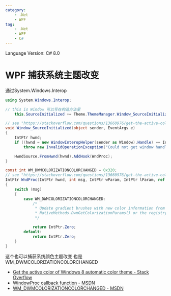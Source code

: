 ```yaml
---
category:
    - .Net
    - WPF
tag:
    - .Net
    - WPF
    - C#
---
```

Language Version: C# 8.0

# WPF 捕获系统主题改变

通过System.Windows.Interop

```csharp
using System.Windows.Interop;

// this is Window 可以写在构造方法里
    this.SourceInitialized += Theme.ThemeManager.Window_SourceInitialized;

// see "https://stackoverflow.com/questions/13660976/get-the-active-color-of-windows-8-automatic-color-theme"
void Window_SourceInitialized(object sender, EventArgs e)
{
    IntPtr hwnd;
    if ((hwnd = new WindowInteropHelper(sender as Window).Handle) == IntPtr.Zero)
        throw new InvalidOperationException("Could not get window handle.");

    HwndSource.FromHwnd(hwnd).AddHook(WndProc);
}

const int WM_DWMCOLORIZATIONCOLORCHANGED = 0x320;
// see "https://stackoverflow.com/questions/13660976/get-the-active-color-of-windows-8-automatic-color-theme"
IntPtr WndProc(IntPtr hwnd, int msg, IntPtr wParam, IntPtr lParam, ref bool handled)
{
    switch (msg)
    {
        case WM_DWMCOLORIZATIONCOLORCHANGED:
            /*
             * Update gradient brushes with new color information from
             * NativeMethods.DwmGetColorizationParams() or the registry.
             */

            return IntPtr.Zero;
        default:
            return IntPtr.Zero;
    }
}
```

这个也可以捕获系统颜色主题改变 也是WM_DWMCOLORIZATIONCOLORCHANGED

- [Get the active color of Windows 8 automatic color theme - Stack Overflow](https://stackoverflow.com/questions/13660976/get-the-active-color-of-windows-8-automatic-color-theme)
- [WindowProc callback function - MSDN](https://docs.microsoft.com/en-us/previous-versions/windows/desktop/legacy/ms633573(v=vs.85))
- [WM_DWMCOLORIZATIONCOLORCHANGED - MSDN](https://docs.microsoft.com/en-us/windows/win32/dwm/wm-dwmcolorizationcolorchanged)
